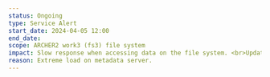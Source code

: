 ```yaml
---
status: Ongoing
type: Service Alert
start_date: 2024-04-05 12:00 
end_date: 
scope: ARCHER2 work3 (fs3) file system 
impact: Slow response when accessing data on the file system. <br>Update 24th April&colon; We are continuing to investigate and our on-site HPE support team have escalated the issue.
reason: Extreme load on metadata server.
---
```

